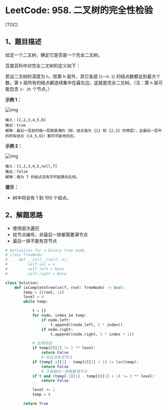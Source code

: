 # LeetCode: 958. 二叉树的完全性检验

[TOC]

## 1、题目描述

给定一个二叉树，确定它是否是一个完全二叉树。

百度百科中对完全二叉树的定义如下：

若设二叉树的深度为 `h`，除第 h 层外，其它各层 (`1～h-1`) 的结点数都达到最大个数，第 `h` 层所有的结点都连续集中在最左边，这就是完全二叉树。（注：第 `h` 层可能包含 `1~ 2h` 个节点。）

 

**示例 1：**

![img](http://px3chmx10.bkt.clouddn.com/notebook/2019-09-06-070737.png)

```
输入：[1,2,3,4,5,6]
输出：true
解释：最后一层前的每一层都是满的（即，结点值为 {1} 和 {2,3} 的两层），且最后一层中的所有结点（{4,5,6}）都尽可能地向左。
```


**示例 2：**

![img](http://px3chmx10.bkt.clouddn.com/notebook/2019-09-06-070745.png)

```
输入：[1,2,3,4,5,null,7]
输出：false
解释：值为 7 的结点没有尽可能靠向左侧。
```

**提示：**

- 树中将会有 1 到 100 个结点。

## 2、解题思路

- 使用层次遍历
- 给节点编号，非最后一排都需要满节点
- 最后一排不能有空节点



```python
# Definition for a binary tree node.
# class TreeNode:
#     def __init__(self, x):
#         self.val = x
#         self.left = None
#         self.right = None

class Solution:
    def isCompleteTree(self, root: TreeNode) -> bool:
        temp = [(root, 1)]
        level = 0
        while temp:

            t = []
            for node, index in temp:
                if node.left:
                    t.append((node.left, 2 * index))
                if node.right:
                    t.append((node.right, 2 * index + 1))

            # 左侧验证
            if temp[0][1] != 2 ** level:
                return False
                # 验证没有空节点
            if (temp[-1][1] - temp[0][1] + 1) != len(temp):
                return False
                # 不是最后一排需要满节点
            if t and (temp[-1][1] - temp[0][1] + 1) != 2 ** level:
                return False

            level += 1
            temp = t

        return True
```

